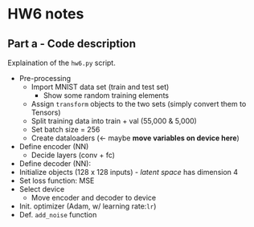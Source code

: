 # HW6 notes

## Part a - Code description

Explaination of the `hw6.py` script.

* Pre-processing
  * Import MNIST data set (train and test set)
    * Show some random training elements
  * Assign `transform` objects to the two sets (simply convert them to Tensors)
  * Split training data into train + val (55,000 & 5,000)
  * Set batch size = 256
  * Create dataloaders (<- maybe **move variables on device here**)
* Define encoder (NN)
  * Decide layers (conv + fc)
* Define decoder (NN):
* Initialize objects (128 x 128 inputs) - *latent space* has dimension 4
* Set loss function: MSE
* Select device
  * Move encoder and decoder to device
* Init. optimizer (Adam, w/ learning rate:`lr`)
* Def. `add_noise` function
